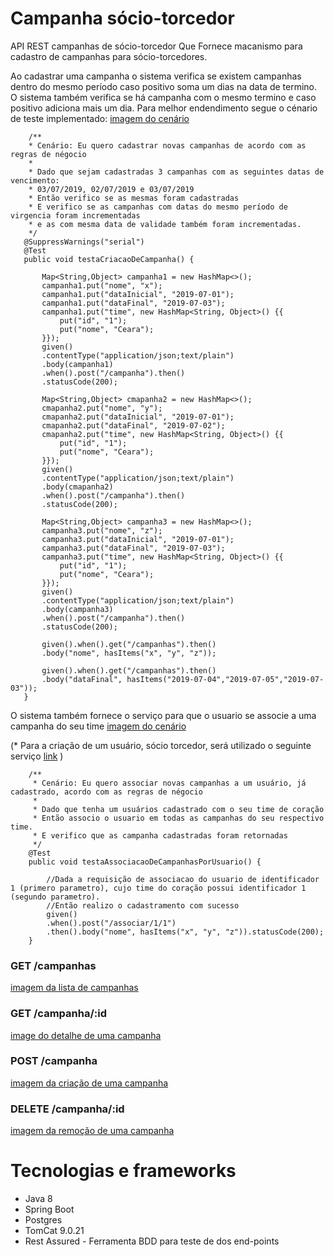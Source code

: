 # Campanha sócio-torcedor
API REST campanhas de sócio-torcedor
Que Fornece macanismo para cadastro de campanhas para sócio-torcedores.

Ao cadastrar uma campanha o sistema verifica se existem campanhas dentro do mesmo período caso positivo soma um dias na data de termino. O sistema também verifica se há campanha com o mesmo termino e caso positivo adiciona mais um dia.
 Para melhor endendimento segue o cénario de teste implementado:
 [imagem do cenário](https://drive.google.com/file/d/1HAUX-bo-k1BcbI3JM4FTy5QTAnfh4orZ/view?usp=sharing)
 ```
     /**
     * Cenário: Eu quero cadastrar novas campanhas de acordo com as regras de négocio 
     * 
     * Dado que sejam cadastradas 3 campanhas com as seguintes datas de vencimento: 
     * 03/07/2019, 02/07/2019 e 03/07/2019
     * Então verifico se as mesmas foram cadastradas
     * E verifico se as campanhas com datas do mesmo período de virgencia foram incrementadas 
     * e as com mesma data de validade também foram incrementadas.
     */
    @SuppressWarnings("serial")
	@Test
	public void testaCriacaoDeCampanha() {
    	
		Map<String,Object> campanha1 = new HashMap<>();
		campanha1.put("nome", "x");
		campanha1.put("dataInicial", "2019-07-01");
        campanha1.put("dataFinal", "2019-07-03");
        campanha1.put("time", new HashMap<String, Object>() {{
            put("id", "1");
            put("nome", "Ceara");
        }});
		given()
		.contentType("application/json;text/plain")
		.body(campanha1)
		.when().post("/campanha").then()
		.statusCode(200);
		
		Map<String,Object> cmapanha2 = new HashMap<>();
		cmapanha2.put("nome", "y");
		cmapanha2.put("dataInicial", "2019-07-01");
        cmapanha2.put("dataFinal", "2019-07-02");
        cmapanha2.put("time", new HashMap<String, Object>() {{
            put("id", "1");
            put("nome", "Ceara");
        }});
		given()
		.contentType("application/json;text/plain")
		.body(cmapanha2)
		.when().post("/campanha").then()
		.statusCode(200);
		
		Map<String,Object> campanha3 = new HashMap<>();
		campanha3.put("nome", "z");
		campanha3.put("dataInicial", "2019-07-01");
        campanha3.put("dataFinal", "2019-07-03");
        campanha3.put("time", new HashMap<String, Object>() {{
            put("id", "1");
            put("nome", "Ceara");
        }});
		given()
		.contentType("application/json;text/plain")
		.body(campanha3)
		.when().post("/campanha").then()
		.statusCode(200);
		
		given().when().get("/campanhas").then()
		.body("nome", hasItems("x", "y", "z"));
		
		given().when().get("/campanhas").then()
		.body("dataFinal", hasItems("2019-07-04","2019-07-05","2019-07-03"));
	}
 ```

O sistema também fornece o serviço para que o usuario se associe a uma campanha do seu time
[imagem do cenário](https://drive.google.com/file/d/1bTvf0e-c5F6Qah98Y81CuaTlf0jZMgBq/view?usp=sharing)

(* Para a criação de um usuário, sócio torcedor, será utilizado o seguinte serviço [link](https://github.com/lucasbandeira/cadastro-socio-torcedor) )
```
    /**
     * Cenário: Eu quero associar novas campanhas a um usuário, já cadastrado, acordo com as regras de négocio 
     * 
     * Dado que tenha um usuários cadastrado com o seu time de coração
     * Então associo o usuario em todas as campanhas do seu respectivo time.
     * E verifico que as campanha cadastradas foram retornadas
     */
	@Test
	public void testaAssociacaoDeCampanhasPorUsuario() {
		
		//Dada a requisição de associacao do usuario de identificador 1 (primero parametro), cujo time do coração possui identificador 1 (segundo parametro).
		//Então realizo o cadastramento com sucesso
		given()
        .when().post("/associar/1/1")
        .then().body("nome", hasItems("x", "y", "z")).statusCode(200);
    }
```

### GET /campanhas
[imagem da lista de campanhas](https://drive.google.com/file/d/1aUQ__EljETYh3r1nggIq6Cy3vxZ6GMmW/view?usp=sharing)


### GET /campanha/:id
[image do detalhe de uma campanha](https://drive.google.com/file/d/1dM_VmtGEtnQU_e9sMvVF_7NsiesDlBU1/view?usp=sharing)


### POST /campanha
[imagem da criação de uma campanha](https://drive.google.com/file/d/1qeJLD1nE4fEjVL9qhLVt2jr0t1Aiv2fQ/view?usp=sharing)


### DELETE /campanha/:id
[imagem da remoção de uma campanha](https://drive.google.com/file/d/1b8nSAeOqhwaYEkdoL4u6_2zshsEUjGSx/view?usp=sharing)



# Tecnologias e frameworks
- Java 8
- Spring Boot
- Postgres
- TomCat 9.0.21
- Rest Assured - Ferramenta BDD para teste de dos end-points
